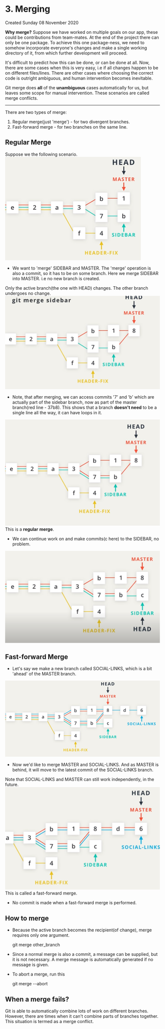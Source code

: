 # 3. Merging
Created Sunday 08 November 2020

**Why merge?**
Suppose we have worked on multiple goals on our app, these could be contributions from team-mates. At the end of the project there can only be one package. To achieve this one package-ness, we need to somehow incorporate everyone's changes and make a single working directory of it, from which further development will proceed.

It's difficult to predict how this can be done, or can be done at all. 
Now, there are some cases when this is very easy, i.e if all changes happen to be on different files/lines. There are other cases where choosing the correct code is outright ambiguous, and human intervention becomes inevitable.

Git merge does **all** of the **unambiguous** cases automatically for us, but leaves some scope for manual intervention. These scenarios are called merge conflicts. 

*****

There are two types of merge:

1. Regular merge(just 'merge') - for two divergent branches.
2. Fast-forward merge - for two branches on the same line.


Regular Merge
-------------
Suppose we the following scenario.
![](./3._Merging/pasted_image.png)

* We want to 'merge' SIDEBAR and MASTER. The 'merge' operation is also a commit, so it has to be on some branch. Here we merge SIDEBAR into MASTER. i.e no new branch is created.

Only the active branch(the one with HEAD) changes. The other branch undergoes no change.
![](./3._Merging/pasted_image001.png) 

* Note, that after merging, we can access commits '7' and 'b' which are actually part of the sidebar branch, now as part of the master branch(red line - 37b8). This shows that a branch __doesn't need__ to be a single line all the way, it can have loops in it.

![](./3._Merging/pasted_image002.png)
This is a **regular** **merge**.

* We can continue work on and make commits(c here) to the SIDEBAR, no problem.

![](./3._Merging/pasted_image003.png)

Fast-forward Merge
------------------

* Let's say we make a new branch called SOCIAL-LINKS, which is a bit 'ahead' of the MASTER branch.

![](./3._Merging/pasted_image004.png)

* Now we'd like to merge MASTER and SOCIAL-LINKS. And as MASTER is behind, it will move to the latest commit of the SOCIAL-LINKS branch.

Note that SOCIAL-LINKS and MASTER can still work independently, in the future.
![](./3._Merging/pasted_image005.png)
This is called a fast-forward merge.

* No commit is made when a fast-forward merge is performed.


How to merge
------------

* Because the active branch becomes the recipient(of change), merge requires only one argument.

	git merge other_branch
		

* Since a normal merge is also a commit, a message can be supplied, but it is not necessary. A merge message is automatically generated if no message is given.
* To abort a merge, run this

	git merge --abort
	

When a merge fails?
-------------------
Git is able to automatically combine lots of work on different branches. 
However, there are times when it can't combine parts of branches together.
This situation is termed as a merge conflict.


